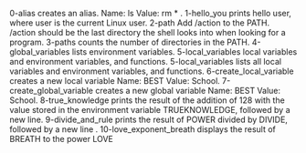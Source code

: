 0-alias  creates an alias. Name: ls  Value: rm * .
1-hello_you  prints hello user, where user is the current Linux user.
2-path Add /action to the PATH. /action should be the last directory the shell looks into when looking for a program.
3-paths counts the number of directories in the PATH.
4-global_variables  lists environment variables.
5-local_variables local variables and environment variables, and functions.
5-local_variables lists all local variables and environment variables, and functions.
6-create_local_variable creates a new local variable Name: BEST Value: School.
7-create_global_variable  creates a new global variable Name: BEST Value: School.
8-true_knowledge prints the result of the addition of 128 with the value stored in the environment variable TRUEKNOWLEDGE, followed by a new line.
9-divide_and_rule prints the result of POWER divided by DIVIDE, followed by a new line .
10-love_exponent_breath displays the result of BREATH to the power LOVE

